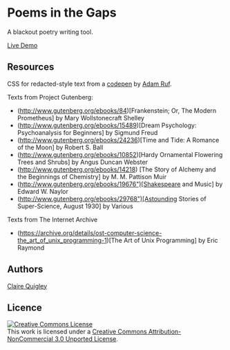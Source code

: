 Poems in the Gaps
=============

A blackout poetry writing tool.

[Live Demo](http://www.alcluith.co.uk/poemsinthegaps/index.html) 

## Resources

CSS for redacted-style text from a [codepen](https://codepen.io/adamruf/pen/GZwdrY) by [Adam Ruf](https://github.com/adamruf).

Texts from Project Gutenberg:
 * (http://www.gutenberg.org/ebooks/84)[Frankenstein; Or, The Modern Prometheus] by Mary Wollstonecraft Shelley
 * (http://www.gutenberg.org/ebooks/15489)[Dream Psychology: Psychoanalysis for Beginners] by Sigmund Freud
  * (http://www.gutenberg.org/ebooks/24236)[Time and Tide: A Romance of the Moon] by Robert S. Ball
   * (http://www.gutenberg.org/ebooks/10852)[Hardy Ornamental Flowering Trees and Shrubs] by Angus Duncan Webster
   * (http://www.gutenberg.org/ebooks/14218) [The Story of Alchemy and the Beginnings of Chemistry] by M. M. Pattison Muir
  * (http://www.gutenberg.org/ebooks/19676")[Shakespeare and Music] by Edward W. Naylor
  * (http://www.gutenberg.org/ebooks/29768")[Astounding Stories of Super-Science, August 1930] by Various
  

Texts from The Internet Archive
  * (https://archive.org/details/ost-computer-science-the_art_of_unix_programming-1)[The Art of Unix Programming] by Eric Raymond

## Authors 
[Claire Quigley](https://github.com/alcluith) <br/>


## Licence

<a rel="license" href="http://creativecommons.org/licenses/by-nc/3.0/deed.en_US"><img alt="Creative Commons License" style="border-width:0" src="http://i.creativecommons.org/l/by-nc/3.0/88x31.png" /></a><br />This work is licensed under a <a rel="license" href="http://creativecommons.org/licenses/by-nc/3.0/deed.en_US">Creative Commons Attribution-NonCommercial 3.0 Unported License</a>.
